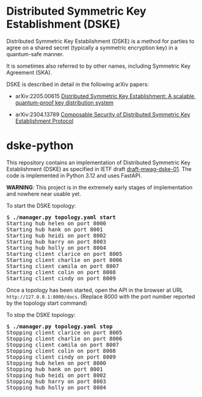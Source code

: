 # Distributed Symmetric Key Establishment (DSKE)

Distributed Symmetric Key Establishment (DSKE) is a method for parties to agree on a shared secret
(typically a symmetric encryption key) in a quantum-safe manner.

It is sometimes also referred to by other names, including Symmetric Key Agreement (SKA).

DSKE is described in detail in the following arXiv papers:

 * arXiv:2205.00615 
 [Distributed Symmetric Key Establishment: A scalable, quantum-proof key distribution system](https://arxiv.org/abs/2205.00615)

 * 	arXiv:2304.13789 
 [Composable Security of Distributed Symmetric Key Establishment Protocol](https://arxiv.org/abs/2304.13789)


# dske-python

This repository contains an implementation of Distributed Symmetric Key Establishment (DSKE) as specified in IETF draft
[draft-mwag-dske-01](https://datatracker.ietf.org/doc/draft-mwag-dske/01/).
The code is implemented in Python 3.12 and uses FastAPI.

**WARNING**: This project is in the extremely early stages of implementation and nowhere near usable yet.

To start the DSKE topology:

<pre>
$ <b>./manager.py topology.yaml start</b>
Starting hub helen on port 8000
Starting hub hank on port 8001
Starting hub heidi on port 8002
Starting hub harry on port 8003
Starting hub holly on port 8004
Starting client clarice on port 8005
Starting client charlie on port 8006
Starting client camila on port 8007
Starting client colin on port 8008
Starting client cindy on port 8009
</pre>

Once a topology has been started, open the API in the browser at URL `http://127.0.0.1:8000/docs`.
(Replace 8000 with the port number reported by the topology start command)

To stop the DSKE topology:

<pre>
$ <b>./manager.py topology.yaml stop</b>
Stopping client clarice on port 8005
Stopping client charlie on port 8006
Stopping client camila on port 8007
Stopping client colin on port 8008
Stopping client cindy on port 8009
Stopping hub helen on port 8000
Stopping hub hank on port 8001
Stopping hub heidi on port 8002
Stopping hub harry on port 8003
Stopping hub holly on port 8004
</pre>
